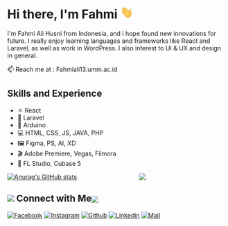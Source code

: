 # Hi there, I'm Fahmi <img src="https://raw.githubusercontent.com/gillyhuga/gillyhuga/master/wave.gif" width="30px">
I'm Fahmi Ali Husni from Indonesia, and i hope found new innovations for future. I really enjoy learning languages and frameworks like React and Laravel, as well as work in WordPress. I also interest to UI & UX and design in general. 

:mailbox: Reach me at : Fahmiali13.umm.ac.id

## Skills and Experience
* ⚛ React
* 📱 Laravel
* 🤖 Arduino
* 💻 HTML, CSS, JS, JAVA, PHP
* 🖼️ Figma, PS, AI, XD
* 🎬 Adobe Premiere, Vegas, Filmora
* 🎵 FL Studio, Cubase 5

<img align='right' top="-300px" src='https://media.giphy.com/media/26gslMAdctNhu6YnK/giphy.gif' width='200"'>

[![Anurag's GitHub stats](https://github-readme-stats.vercel.app/api?username=Fahmiali99)](https://github.com/anuraghazra/github-readme-stats)

## <img src="https://media.giphy.com/media/5WJ6SOKeNKrSzblU4R/giphy.gif" width="25"> Connect with Me<img align="center" src="https://github.com/rajput2107/rajput2107/blob/master/Assets/Handshake.gif" height="33px" />

[![Facebook](https://img.shields.io/badge/Facebook-1877F2?style=for-the-badge&logo=facebook&logoColor=white)](https://www.facebook.com/LARE.USING.13/)
[![Instagram](https://img.shields.io/badge/Instagram-E4405F?style=for-the-badge&logo=instagram&logoColor=white)](https://www.instagram.com/fahmi_ali13/)
[![Github](https://img.shields.io/badge/GitHub-100000?style=for-the-badge&logo=github&logoColor=white)](https://github.com/Fahmiali99)
[![Linkedin](https://img.shields.io/badge/LinkedIn-0077B5?style=for-the-badge&logo=linkedin&logoColor=white)](https://www.linkedin.com/in/fahmi-ali-husni-b547421a6/)
[![Mail](https://img.shields.io/badge/Gmail-D14836?style=for-the-badge&logo=gmail&logoColor=white)](mailto:fahmiali130499@gmail.com)






